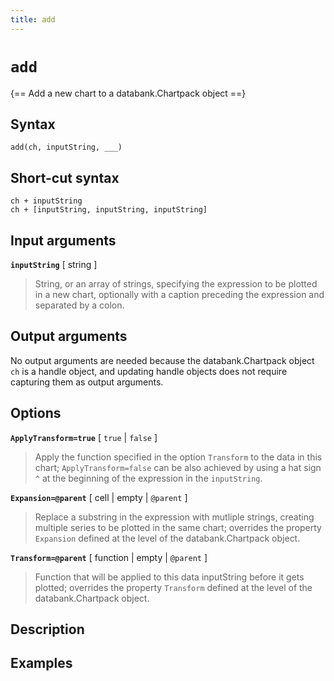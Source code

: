 ```yaml
---
title: add
---
```


# `add`

{== Add a new chart to a databank.Chartpack object ==}


## Syntax

    add(ch, inputString, ___)


## Short-cut syntax

    ch + inputString
    ch + [inputString, inputString, inputString]


## Input arguments

__`inputString`__ [ string ]
>
> String, or an array of strings, specifying the expression to be plotted
> in a new chart, optionally with a caption preceding the expression and
> separated by a colon.
>

## Output arguments

No output arguments are needed because the databank.Chartpack object `ch`
is a handle object, and updating handle objects does not require capturing
them as output arguments.


## Options

__`ApplyTransform=true`__ [ `true` | `false` ]
>
> Apply the function specified in the option `Transform` to the data in
> this chart; `ApplyTransform=false` can be also achieved by using a hat
> sign `^` at the beginning of the expression in the `inputString`.
>

__`Expansion=@parent`__ [ cell | empty | `@parent` ]
>
> Replace a substring in the expression with mutliple strings, creating
> multiple series to be plotted in the same chart; overrides the
> property `Expansion` defined at the level of the databank.Chartpack
> object.
>

__`Transform=@parent`__ [ function | empty | `@parent` ]
>
> Function that will be applied to this data inputString before it gets plotted;
> overrides the property `Transform` defined at the level of the
> databank.Chartpack object.
>

## Description 



## Examples

```matlab
```
